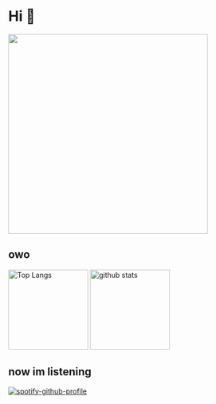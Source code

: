 <h1>Hi 👋</h1>
<p align="left">
  <img alt="" width="400" src="https://c.tenor.com/_QoCVxy3CsoAAAAC/symphogear-senki-zesshou-symphogear.gif">
</p>

<h2>owo</h2>
<p align="left"> 
  <img alt="Top Langs" height="160px" src="https://github-readme-stats.vercel.app/api/top-langs/?username=murakamiren&layout=compact&show_icons=true&theme=onedark&langs_count=5" />
  <img alt="github stats" height="160px" src="https://github-readme-stats.vercel.app/api?username=murakamiren&theme=onedark&show_icons=ture" />
</p>

<h2>now im listening</h2>

[![spotify-github-profile](https://spotify-github-profile.vercel.app/api/view?uid=nevzboi&cover_image=true&theme=novatorem&bar_color=53b14f&bar_color_cover=false)](https://github.com/kittinan/spotify-github-profile)
